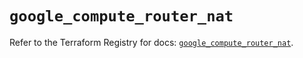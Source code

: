 # `google_compute_router_nat`

Refer to the Terraform Registry for docs: [`google_compute_router_nat`](https://registry.terraform.io/providers/hashicorp/google/6.42.0/docs/resources/compute_router_nat).
